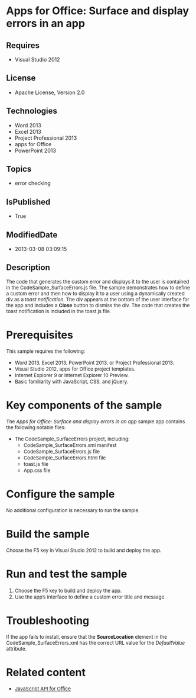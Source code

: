 # Apps for Office: Surface and display errors in an app
## Requires
* Visual Studio 2012
## License
* Apache License, Version 2.0
## Technologies
* Word 2013
* Excel 2013
* Project Professional 2013
* apps for Office
* PowerPoint 2013
## Topics
* error checking
## IsPublished
* True
## ModifiedDate
* 2013-03-08 03:09:15
## Description

<p><span style="font-size:small">The code that generates the custom error and displays it to the user is contained in the CodeSample_SurfaceErrors.js file. The sample demonstrates how to define a custom error and then how to display it to a user using a dynamically
 created div as a <em>toast notification</em>. The div appears at the bottom of the user interface for the app and includes a
<strong>Close</strong> button to dismiss the div. The code that creates the toast notification is included in the toast.js file.</span></p>
<h1>Prerequisites</h1>
<p><span style="font-size:small">This sample requires the following:</span></p>
<ul>
<li><span style="font-size:small">Word 2013, Excel 2013, PowerPoint 2013, or Project Professional 2013.</span>
</li><li><span style="font-size:small">Visual Studio 2012, apps for Office project templates.</span>
</li><li><span style="font-size:small">Internet Explorer 9 or Internet Explorer 10 Preview.</span>
</li><li><span style="font-size:small">Basic familiarity with JavaScript, CSS, and jQuery.</span>
</li></ul>
<h1>Key components of the sample</h1>
<p><span style="font-size:small">The <em>Apps for Office: Surface and display errors in an app</em> sample app contains the following notable files:</span></p>
<ul>
<li><span style="font-size:small">The CodeSample_SurfaceErrors project, including:</span>
<ul>
<li><span style="font-size:small">CodeSample_SurfaceErrors.xml manifest</span> </li><li><span style="font-size:small">CodeSample_SurfaceErrors.js file</span> </li><li><span style="font-size:small">CodeSample_SurfaceErrors.html file</span> </li><li><span style="font-size:small">toast.js file</span> </li><li><span style="font-size:small">App.css file</span> </li></ul>
</li></ul>
<h1>Configure the sample</h1>
<p><span style="font-size:small">No additional configuration is necessary to run the sample.</span></p>
<h1>Build the sample</h1>
<p><span style="font-size:small">Choose the F5 key in Visual Studio 2012 to build and deploy the app.</span></p>
<h1>Run and test the sample</h1>
<ol>
<li><span style="font-size:small">Choose the F5 key to build and deploy the app.</span>
</li><li><span style="font-size:small">Use the app&rsquo;s interface to define a custom error title and message.</span>
</li></ol>
<h1>Troubleshooting</h1>
<p><span style="font-size:small">If the app fails to install, ensure that the <strong>
SourceLocation</strong> element in the CodeSample_SurfaceErrors.xml has the correct URL value for the
<em>DefaultValue</em> attribute.</span></p>
<h1>Related content</h1>
<ul>
<li><span style="font-size:small"><a href="http://msdn.microsoft.com/library/b27e70c3-d87d-4d27-85e0-103996273298">JavaScript API for Office</a></span>
</li></ul>

